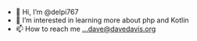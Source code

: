 - 👋 Hi, I’m @delpi767
- 👀 I’m interested in learning more about php and Kotlin
- 📫 How to reach me ...dave@davedavis.org

<!---
delpi767/delpi767 is a ✨ special ✨ repository because its `README.md` (this file) appears on your GitHub profile.
You can click the Preview link to take a look at your changes.
--->
